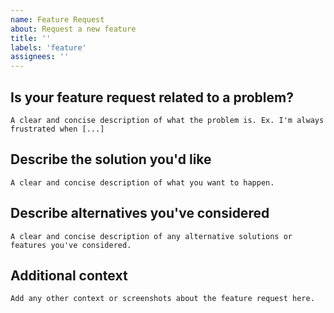 ```yaml
---
name: Feature Request
about: Request a new feature
title: ''
labels: 'feature'
assignees: ''
---
```


Is your feature request related to a problem?
---------------------------------------------
```
A clear and concise description of what the problem is. Ex. I'm always frustrated when [...]
```

Describe the solution you'd like
--------------------------------
```
A clear and concise description of what you want to happen.
```

Describe alternatives you've considered
---------------------------------------
```
A clear and concise description of any alternative solutions or features you've considered.
```

Additional context
------------------
```
Add any other context or screenshots about the feature request here.
```

